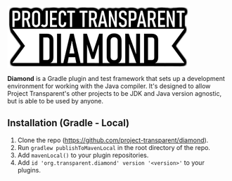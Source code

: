 ![Diamond](https://github.com/project-transparent/diamond/blob/master/diamond.png)

**Diamond** is a Gradle plugin and test framework that sets up a development environment for working with the Java
compiler. It's designed to allow Project Transparent's other projects to be JDK and Java version agnostic, but is able
to be used by anyone.

## Installation (Gradle - Local)

1. Clone the repo (https://github.com/project-transparent/diamond).
2. Run `gradlew publishToMavenLocal` in the root directory of the repo.
3. Add `mavenLocal()` to your plugin repositories.
4. Add `id 'org.transparent.diamond' version '<version>'` to your plugins.
